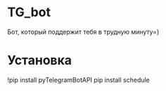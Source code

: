 # TG_bot
Бот, который поддержит тебя в трудную минуту=)

# Установка
!pip install pyTelegramBotAPI
pip install schedule
